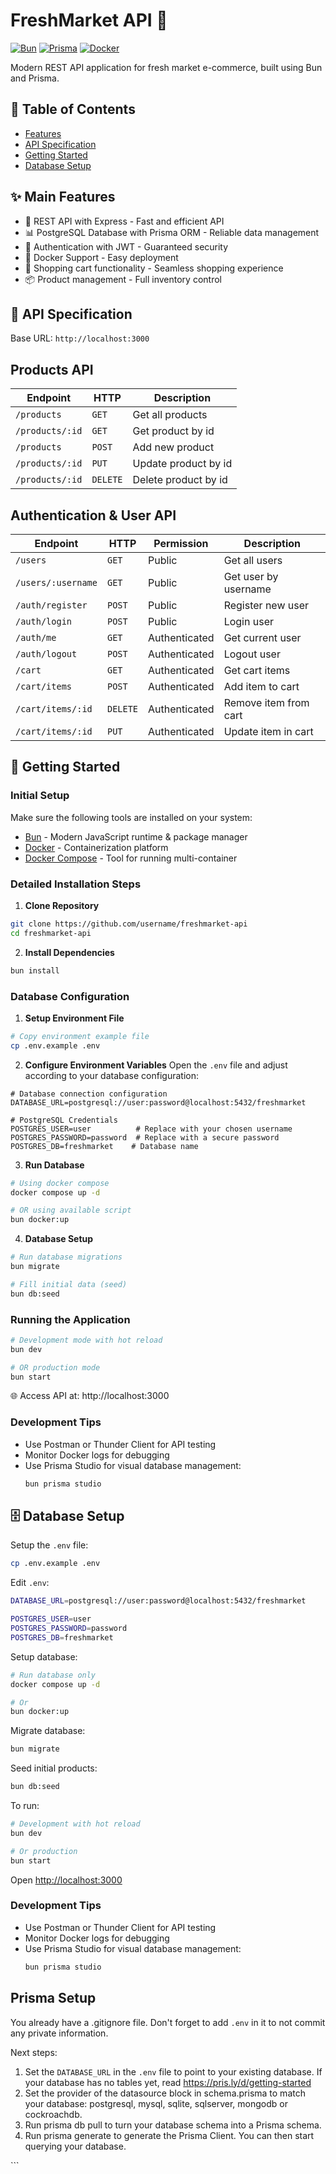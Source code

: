 # FreshMarket API 🛒

[![Bun](https://img.shields.io/badge/Bun-%23000000.svg?style=for-the-badge&logo=bun&logoColor=white)](https://bun.sh)
[![Prisma](https://img.shields.io/badge/Prisma-3982CE?style=for-the-badge&logo=Prisma&logoColor=white)](https://prisma.io)
[![Docker](https://img.shields.io/badge/docker-%230db7ed.svg?style=for-the-badge&logo=docker&logoColor=white)](https://docker.com)

<div id="description">
Modern REST API application for fresh market e-commerce, built using Bun and Prisma.
</div>

<div id="table-of-contents">
 <h2>📑 Table of Contents</h2>

- [Features](#features)
- [API Specification](#api-specification)
- [Getting Started](#getting-started)
- [Database Setup](#database-setup)
</div>

<div id="features">
 <h2>✨ Main Features</h2>

- 🚀 REST API with Express - Fast and efficient API
- 📊 PostgreSQL Database with Prisma ORM - Reliable data management
- 🔐 Authentication with JWT - Guaranteed security
- 🐳 Docker Support - Easy deployment
- 🛒 Shopping cart functionality - Seamless shopping experience
- 📦 Product management - Full inventory control
</div>

<div id="api-specification">
 <h2>🔌 API Specification</h2>

Base URL: `http://localhost:3000`

## Products API

| Endpoint        | HTTP     | Description          |
| --------------- | -------- | -------------------- |
| `/products`     | `GET`    | Get all products     |
| `/products/:id` | `GET`    | Get product by id    |
| `/products`     | `POST`   | Add new product      |
| `/products/:id` | `PUT`    | Update product by id |
| `/products/:id` | `DELETE` | Delete product by id |

## Authentication & User API

| Endpoint           | HTTP     | Permission    | Description           |
| ------------------ | -------- | ------------- | --------------------- |
| `/users`           | `GET`    | Public        | Get all users         |
| `/users/:username` | `GET`    | Public        | Get user by username  |
| `/auth/register`   | `POST`   | Public        | Register new user     |
| `/auth/login`      | `POST`   | Public        | Login user            |
| `/auth/me`         | `GET`    | Authenticated | Get current user      |
| `/auth/logout`     | `POST`   | Authenticated | Logout user           |
| `/cart`            | `GET`    | Authenticated | Get cart items        |
| `/cart/items`      | `POST`   | Authenticated | Add item to cart      |
| `/cart/items/:id`  | `DELETE` | Authenticated | Remove item from cart |
| `/cart/items/:id`  | `PUT`    | Authenticated | Update item in cart   |

</div>

<div id="getting-started">
 <h2>🚀 Getting Started</h2>

### Initial Setup

Make sure the following tools are installed on your system:

- [Bun](https://bun.sh) - Modern JavaScript runtime & package manager
- [Docker](https://docker.com) - Containerization platform
- [Docker Compose](https://docs.docker.com/compose/) - Tool for running multi-container

### Detailed Installation Steps

1. **Clone Repository**

```bash
git clone https://github.com/username/freshmarket-api
cd freshmarket-api
```

2. **Install Dependencies**

```bash
bun install
```

### Database Configuration

1. **Setup Environment File**

```bash
# Copy environment example file
cp .env.example .env
```

2. **Configure Environment Variables**
   Open the `.env` file and adjust according to your database configuration:

```env
# Database connection configuration
DATABASE_URL=postgresql://user:password@localhost:5432/freshmarket

# PostgreSQL Credentials
POSTGRES_USER=user          # Replace with your chosen username
POSTGRES_PASSWORD=password  # Replace with a secure password
POSTGRES_DB=freshmarket    # Database name
```

3. **Run Database**

```bash
# Using docker compose
docker compose up -d

# OR using available script
bun docker:up
```

4. **Database Setup**

```bash
# Run database migrations
bun migrate

# Fill initial data (seed)
bun db:seed
```

### Running the Application

```bash
# Development mode with hot reload
bun dev

# OR production mode
bun start
```

🌐 Access API at: http://localhost:3000

### Development Tips

- Use Postman or Thunder Client for API testing
- Monitor Docker logs for debugging
- Use Prisma Studio for visual database management:
  ```bash
  bun prisma studio
  ```
  </div>

<div id="database-setup">
 <h2>🗄️ Database Setup</h2>

Setup the `.env` file:

```sh
cp .env.example .env
```

Edit `.env`:

```sh
DATABASE_URL=postgresql://user:password@localhost:5432/freshmarket

POSTGRES_USER=user
POSTGRES_PASSWORD=password
POSTGRES_DB=freshmarket
```

Setup database:

```sh
# Run database only
docker compose up -d

# Or
bun docker:up
```

Migrate database:

```sh
bun migrate
```

Seed initial products:

```sh
bun db:seed
```

To run:

```sh
# Development with hot reload
bun dev

# Or production
bun start
```

Open <http://localhost:3000>

### Development Tips

- Use Postman or Thunder Client for API testing
- Monitor Docker logs for debugging
- Use Prisma Studio for visual database management:
  ```bash
  bun prisma studio
  ```
  </div>

## Prisma Setup

You already have a .gitignore file. Don't forget to add `.env` in it to not commit any private information.

Next steps:

1. Set the `DATABASE_URL` in the `.env` file to point to your existing database. If your database has no tables yet, read <https://pris.ly/d/getting-started>
2. Set the provider of the datasource block in schema.prisma to match your database: postgresql, mysql, sqlite, sqlserver, mongodb or cockroachdb.
3. Run prisma db pull to turn your database schema into a Prisma schema.
4. Run prisma generate to generate the Prisma Client. You can then start querying your database.

</div>
```
